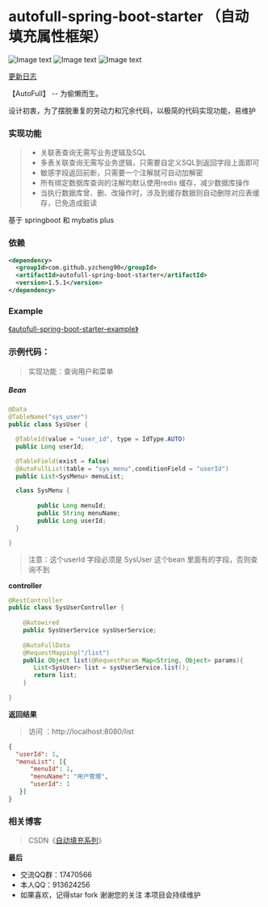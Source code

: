 # autofull-spring-boot-starter （自动填充属性框架）

![Image text](https://img.shields.io/badge/autofull-v1.5.1-green.svg)
![Image text](https://img.shields.io/badge/Mybatis_plus-3.5.5-green.svg)
![Image text](https://img.shields.io/badge/hutool-5.8.12-green.svg)

[更新日志](https://github.com/yzcheng90/zhjg-common-autofull/tree/master/doc/update.md)

【AutoFull】 -- 为偷懒而生。

设计初衷，为了摆脱重复的劳动力和冗余代码，以极简的代码实现功能，易维护

### 实现功能
> - 关联表查询无需写业务逻辑及SQL
> - 多表关联查询无需写业务逻辑，只需要自定义SQL到返回字段上面即可
> - 敏感字段返回前断，只需要一个注解就可自动加解密
> - 所有绑定数据库查询的注解均默认使用redis 缓存，减少数据库操作
> - 当执行数据库曾、删、改操作时，涉及到缓存数据则自动删除对应表缓存，已免造成脏读

基于 springboot 和 mybatis plus

### 依赖
```xml
<dependency>
  <groupId>com.github.yzcheng90</groupId>
  <artifactId>autofull-spring-boot-starter</artifactId>
  <version>1.5.1</version>
</dependency>
```

### Example
[《autofull-spring-boot-starter-example》](https://github.com/yzcheng90/autofull/tree/master/autofull-spring-boot-starter-example)

### 示例代码：
>
> 实现功能：查询用户和菜单

##### Bean

```java
@Data
@TableName("sys_user")
public class SysUser {

  @TableId(value = "user_id", type = IdType.AUTO)
  public Long userId;

  @TableField(exist = false)
  @AutoFullList(table = "sys_menu",conditionField = "userId")
  public List<SysMenu> menuList;

  class SysMenu {
     
        public Long menuId;
        public String menuName;
        public Long userId;
  }

}
```

> 注意：这个userId 字段必须是 SysUser 这个bean 里面有的字段，否则查询不到

**controller**

```java
@RestController
public class SysUserController {
    
    @Autowired
    public SysUserService sysUserService;
    
    @AutoFullData
    @RequestMapping("/list")
	public Object list(@RequestParam Map<String, Object> params){
       List<SysUser> list = sysUserService.list();
       return list;
    }
    
}
```

**返回结果**

> 访问 ：http://localhost:8080/list 

```json
{
  "userId": 1,
  "menuList": [{
      "menuId": 1,
      "menuName": "用户管理",
      "userId": 1
   }]
}
```


### 相关博客
> CSDN《[自动填充系列](https://blog.csdn.net/qq_15273441/category_10912977.html)》 


 **最后**

- 交流QQ群：17470566
- 本人QQ：913624256
- 如果喜欢，记得star fork 谢谢您的关注 本项目会持续维护
